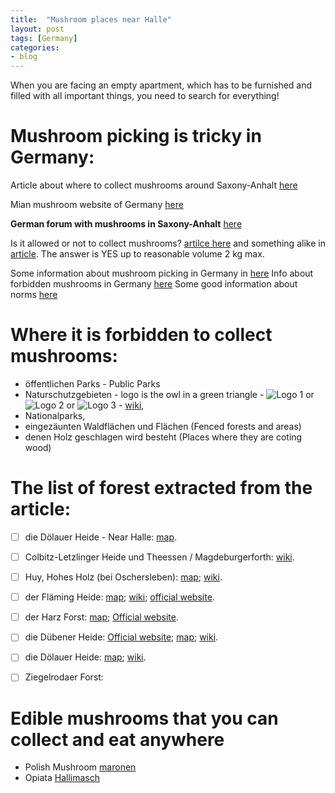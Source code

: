 ```yaml
---
title:  "Mushroom places near Halle"
layout: post
tags: [Germany]
categories:
- blog
---
```


When you are facing an empty apartment, which has to be furnished and filled with all important things, you need to search for everything!

# Mushroom picking is tricky in Germany:

Article about where to collect mushrooms around Saxony-Anhalt [here](http://www.mz-web.de/leben/pilze-fundgruben-in-heide-und-forst-7793706)

Mian mushroom website of Germany [here](https://www.dgfm-ev.de/)

**German forum with mushrooms in Saxony-Anhalt** [here](http://www.passion-pilze-sammeln.com/pilz-ticker-st.html)

Is it allowed or not to collect mushrooms? [artilce here](http://www.t-online.de/leben/essen-und-trinken/id_48747376/pilzkalender-pilze-sammeln-nach-saison.html) and something alike in [article](http://www.torgauerzeitung.com/default.aspx?t=newsdetailmodus(76939)). The answer is YES up to reasonable volume 2 kg max.

Some information about mushroom picking in Germany in [here](http://www.rg-rb.de/index.php?option=com_rgchik&task=item&id=4590&Itemid=4)
Info about forbidden mushrooms in Germany [here](http://www.mknews.de/articles/2014/09/29/sobiraem-griby-ne-zabyvaya-o-zapretakh.html)
Some good information about norms [here](http://www.mknews.de/articles/2014/09/29/sobiraem-griby-ne-zabyvaya-o-zapretakh.html)


# Where it is forbidden to collect mushrooms:

* öffentlichen Parks - Public Parks 
* Naturschutzgebieten - logo is the owl in a green triangle - ![Logo 1](https://upload.wikimedia.org/wikipedia/commons/thumb/9/9c/Naturschutzgebiet_Niedersachsen.png/120px-Naturschutzgebiet_Niedersachsen.png) or ![Logo 2](https://upload.wikimedia.org/wikipedia/commons/thumb/b/bc/Naturschutzgebiet_altes_Schild.svg/120px-Naturschutzgebiet_altes_Schild.svg.png) or ![Logo 3](https://upload.wikimedia.org/wikipedia/commons/thumb/c/c6/Naturschutzgebiet.svg/84px-Naturschutzgebiet.svg.png) - [wiki](https://de.wikipedia.org/wiki/Naturschutzgebiet_(Deutschland)), 
* Nationalparks, 
* eingezäunten Waldflächen und Flächen (Fenced forests and areas)
* denen Holz geschlagen wird besteht (Places where they are coting wood)

# The list of forest extracted from the article:

- [ ] die Dölauer Heide - Near Halle: [map](https://www.google.de/maps/place/D%C3%B6lauer+Heide/@51.498851,11.8991903,15z).
- [ ] Colbitz-Letzlinger Heide und Theessen / Magdeburgerforth: [wiki](https://de.wikipedia.org/wiki/Colbitz-Letzlinger_Heide).
- [ ] Huy, Hohes Holz (bei Oschersleben): [map](https://www.google.de/maps/place/Hohes+Holz,+Saures+Holz+mit+östlichem+Vorland/@52.0834667,11.2274634,11.75z); [wiki](https://en.wikipedia.org/wiki/Hohes_Holz).
- [ ] der Fläming Heide: [map](https://www.google.de/maps/place/Fläming+Nature+Park/@51.9501912,12.3552179,10.83z); [wiki](https://de.wikipedia.org/wiki/Naturpark_Fl%C3%A4ming); [official website](http://www.naturpark-flaeming.de/).
- [ ] der Harz Forst: [map](https://www.google.de/maps/place/Harz+National+Park/@51.7932934,10.4816419,12.18z); [Official website](http://www.v-beyme.de/index.php/forst).
- [ ] die Dübener Heide: [Official website](http://naturpark-duebener-heide.de/?selected_day=20171019); [map](https://www.google.de/maps/place/Dübener+Heide+Nature+Park/@51.6883482,12.5587356,13z); [wiki](https://de.wikipedia.org/wiki/D%C3%BCbener_Heide).
- [ ] die Dölauer Heide: [map](https://www.google.de/maps/place/D%C3%B6lauer+Heide/@51.498851,11.8991903,15z/data=!4m5!3m4!1s0x0:0x301c2c76baae9e26!8m2!3d51.498851!4d11.8991903); [wiki](https://de.wikipedia.org/wiki/D%C3%B6lauer_Heide).
- [ ] Ziegelrodaer Forst:


# Edible mushrooms that you can collect and eat anywhere

* Polish Mushroom [maronen](https://de.wikipedia.org/wiki/Maronen-R%C3%B6hrling)
* Opiata [Hallimasch](https://en.wikipedia.org/wiki/Armillaria)
